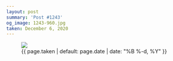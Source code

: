 ```yaml
---
layout: post
summary: 'Post #1243'
og_image: 1243-960.jpg
taken: December 6, 2020
---
```


<figure class="post">
<img sizes="(min-width: 700px) 50vw, calc(100vw - 2rem)" src="{{ site.assets_url }}/1243-480.jpg" srcset="{{ site.assets_url }}/1243-240.jpg 240w, {{ site.assets_url }}/1243-480.jpg 480w, {{ site.assets_url }}/1243-720.jpg 720w, {{ site.assets_url }}/1243-960.jpg 960w"/>
<figcaption>
<time>{{ page.taken | default: page.date | date: "%B %-d, %Y" }}</time>
</figcaption>
</figure>
